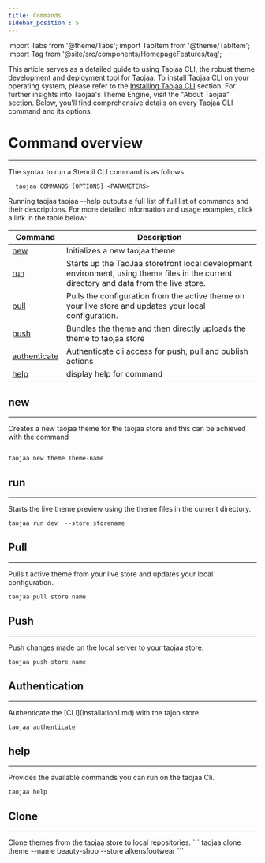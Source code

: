 ```yaml
---
title: Commands
sidebar_position : 5
---
```


import Tabs from '@theme/Tabs';
import TabItem from '@theme/TabItem';
import Tag from '@site/src/components/HomepageFeatures/tag';


This article serves as a detailed guide to using Taojaa CLI, the robust theme development and deployment tool for Taojaa. To install Taojaa CLI on your operating system, please refer to the [Installing Taojaa CLI](installation1.md) section. For further insights into Taojaa's Theme Engine, visit the "About Taojaa" section. Below, you'll find comprehensive details on every Taojaa CLI command and its options.

# Command overview
<hr></hr>

The syntax to run a Stencil CLI command is as follows:



``` 
  taojaa COMMANDS [OPTIONS] <PARAMETERS>
```

Running taojaa <Tag color = "#A020F0"> taojaa --help </Tag>  outputs a full list of  full list of commands and their descriptions. For more detailed information and usage examples, click a link in the table below:



| Command	   |                  Description                            |
| -------- | -------------------------------------------------------------- |
| [new](#new)  | Initializes a new taojaa theme   |
| [run](#run) | Starts up the TaoJaa storefront local development environment, using theme files in the current directory and data from the live store.|
| [pull](#pull)    | Pulls the configuration from the active theme on your live store and updates your local configuration.  |
| [push](#push)    | Bundles the theme and then directly uploads the theme to taojaa store  |
| [authenticate](#authentication)  |  Authenticate cli access for push, pull and publish actions  |
| [help](#help)   | display help for command  |


## new

<hr></hr>

Creates a new taojaa theme for the taojaa store and this can be achieved with the command 

```

taojaa new theme Theme-name

```

## run
<hr></hr>
Starts the live theme preview using the theme files in the current directory.

```
taojaa run dev  --store storename

```

## Pull
<hr></hr>
Pulls t active theme from your live store and updates your local configuration.

```
taojaa pull store name

```
## Push
<hr></hr>
Push changes made on the local server to your taojaa store.

```
taojaa push store name

```

## Authentication
<hr></hr>
Authenticate the [CLI](installation1.md) with the tajoo store


```
taojaa authenticate

```

## help
<hr></hr>
Provides the available commands you can run on the taojaa Cli.

```
taojaa help

```
## Clone
<hr></hr>
Clone themes from the taojaa store to local repositories.
```
taojaa clone theme --name beauty-shop --store alkensfootwear
```

